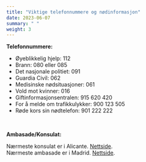 ```yaml
---
title: "Viktige telefonnummere og nødinformasjon"
date: 2023-06-07
summary: " "
weight: 3
---
```


**Telefonnummere:**

- Øyeblikkelig hjelp: 112
- Brann: 080 eller 085
- Det nasjonale politiet: 091
- Guardia Civil: 062
- Medisinske nødsituasjoner: 061
- Vold mot kvinner: 016
- Giftinformasjonsentralen: 915 620 420
- For å melde om trafikkulykker: 900 123 505
- Røde kors sin nødtelefon: 901 222 222

&nbsp;

**Ambasade/Konsulat:**

Nærmeste konsulat er i Alicante. [Nettside](https://www.norway.no/es/spain/for-nordmenn/ambassaden-og-konsulatene/honorare-konsulater/).\
Nærmeste ambasade er i Madrid. [Nettside](https://www.norway.no/es/spain/for-nordmenn/ambassaden-og-konsulatene/kontakt-ambassaden/).